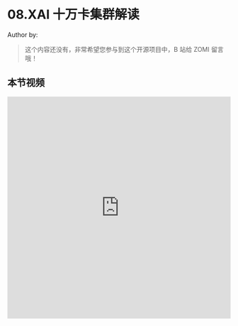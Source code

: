 <!--Copyright © ZOMI 适用于[License](https://github.com/Infrasys-AI/AIInfra)版权许可-->

# 08.XAI 十万卡集群解读

Author by: 

> 这个内容还没有，非常希望您参与到这个开源项目中，B 站给 ZOMI 留言哦！

## 本节视频

<html>
<iframe src="https://player.bilibili.com/player.html?isOutside=true&aid=113606498719989&bvid=BV1Mui6YdE6s&cid=25723542286&p=1&danmaku=0&t=30&autoplay=0" width="100%" height="500" scrolling="no" border="0" frameborder="no" framespacing="0" allowfullscreen="true"> </iframe>
</html>
